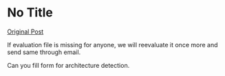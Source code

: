 # No Title

[Original Post](https://discourse.onlinedegree.iitm.ac.in/t/171141/82)

<p>If evaluation file is missing for anyone, we will reevaluate it once more and send same through email.</p>
<p>Can you fill form for architecture detection.</p>